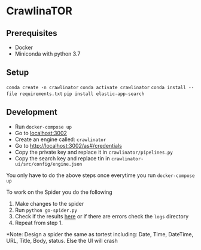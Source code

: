 # CrawlinaTOR

## Prerequisites

- Docker
- Miniconda with python 3.7

## Setup

```conda create -n crawlinator```
```conda activate crawlinator```
```conda install --file requirements.txt```
```pip install elastic-app-search```

## Development

- Run ```docker-compose up```
- Go to [localhost:3002](http://localhost:3002)
- Create an engine called: `crawlinator`
- Go to [http://localhost:3002/as#/credentials](http://localhost:3002/as#/credentials)
- Copy the private key and replace it in `crawlinator/pipelines.py`
- Copy the search key and replace tin in `crawlinator-ui/src/config/engine.json`

You only have to do the above steps once everytime you run `docker-compose up`

To work on the Spider you do the following

1. Make changes to the spider
2. Run ```python go-spider.py```
3. Check if the results [here](http://localhost:3002/as#/engines/crawlinator/documents) or if there are errors check the `logs` directory
4. Repeat from step 1.

*Note: Design a spider the same as tortest including: Date, Time, DateTime, URL, Title, Body, status. Else the UI will crash



